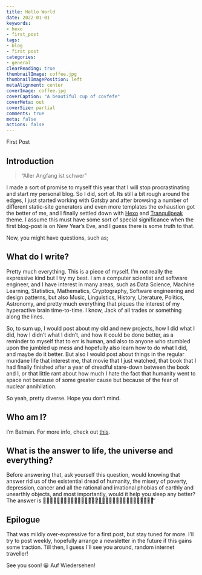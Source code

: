 ```yaml
---
title: Hello World
date: 2022-01-01
keywords:
- hexo
- first_post
tags:
- blog
- first post
categories:
- general
clearReading: true
thumbnailImage: coffee.jpg
thumbnailImagePosition: left
metaAlignment: center
coverImage: coffee.jpg
coverCaption: "A beautiful cup of covfefe"
coverMeta: out
coverSize: partial
comments: true
meta: false
actions: false
---
```


<!-- more -->

First Post

<!-- excerpt -->

## Introduction

> “Aller Angfang ist schwer”

I made a sort of promise to myself this year that I will stop procrastinating and start my personal blog. So I did, sort of. Its still a bit rough around the edges, I just started working with Gatsby and after browsing a number of different static-site generators and even more templates the exhaustion got the better of me, and I finally settled down with [Hexo](https://hexo.io/) and [Tranquilpeak](https://github.com/LouisBarranqueiro/hexo-theme-tranquilpeak) theme. 
I assume this must have some sort of special significance when the first blog-post is on New Year’s Eve, and I guess there is some truth to that. 

Now, you might have questions, such as;

## What do I write?

Pretty much everything. This is a piece of myself. I’m not really the expressive kind but I try my best. I am a computer scientist and software engineer, and I have interest in many areas, such as Data Science, Machine Learning, Statistics, Mathematics, Cryptography, Software engineering and design patterns, but also Music, Linguistics, History, Literature, Politics, Astronomy, and pretty much everything that piques the interest of my hyperactive brain time-to-time. I know, Jack of all trades or something along the lines.

So, to sum up, I would post about my old and new projects, how I did what I did, how I didn’t what I didn’t, and how it could be done better, as a reminder to myself that to err is human, and also to anyone who stumbled upon the jumbled up mess and hopefully also learn how to do what I did, and maybe do it better. But also I would post about things in the regular mundane life that interest me, that movie that I just watched, that book that I had finally finished after a year of dreadful stare-down between the book and I, or that little rant about how much I hate the fact that humanity went to space not because of some greater cause but because of the fear of nuclear annihilation.

So yeah, pretty diverse. Hope you don’t mind.

## Who am I?

I’m Batman. For more info, check out [this](http://github.com/s-bose).

## What is the answer to life, the universe and everything?

Before answering that, ask yourself this question, would knowing that answer rid us of the existential dread of humanity, the misery of poverty, depression, cancer and all the rational and irrational phobias of earthly and unearthly objects,
and most importantly, would it help you sleep any better? The answer is 四̴̡̰̗͕͈̜̖̲̝̝̠̩̤͓̦͉̗̇̉͆̅́二̷̛̮͖̬̼͓̝͕̝̲̩̞̠̳̯̥̤͓̃̓̾̎͊̓̽̅͋͌͂͝

## Epilogue

That was mildly over-expressive for a first post, but stay tuned for more. I’ll try to post weekly, hopefully arrange a newsletter in the future if this gains some traction. Till then, I guess I'll see you around, random internet traveller!

See you soon! 😀
Auf Wiedersehen!
